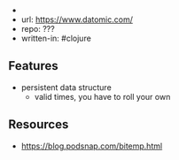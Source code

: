
- 
- url: https://www.datomic.com/
- repo: ???
- written-in: #clojure

## Features

- persistent data structure
  - valid times, you have to roll your own

## Resources

- https://blog.podsnap.com/bitemp.html